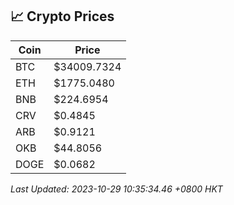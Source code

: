 ## 📈 Crypto Prices

| Coin | Price |
| ---- | ----- |
| BTC | $34009.7324 |
| ETH | $1775.0480 |
| BNB | $224.6954 |
| CRV | $0.4845 |
| ARB | $0.9121 |
| OKB | $44.8056 |
| DOGE | $0.0682 |

_Last Updated: 2023-10-29 10:35:34.46 +0800 HKT_